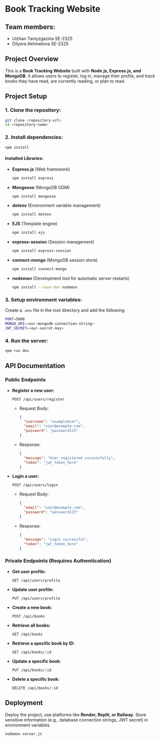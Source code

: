 # Book Tracking Website

## Team members:
- Ulzhan Tamyzgazina SE-2325
- Dilyara Akhmetova SE-2325

## Project Overview
This is a **Book Tracking Website** built with **Node.js, Express.js, and MongoDB**. It allows users to register, log in, manage their profile, and track books they have read, are currently reading, or plan to read.

## Project Setup

### 1. Clone the repository:
```bash
git clone <repository-url>
cd <repository-name>
```

### 2. Install dependencies:
```bash
npm install
```

#### Installed Libraries:
- **Express.js** (Web framework)
  ```bash
  npm install express
  ```
- **Mongoose** (MongoDB ODM)
  ```bash
  npm install mongoose
  ```
- **dotenv** (Environment variable management)
  ```bash
  npm install dotenv
  ```
- **EJS** (Template engine)
  ```bash
  npm install ejs
  ```
- **express-session** (Session management)
  ```bash
  npm install express-session
  ```
- **connect-mongo** (MongoDB session store)
  ```bash
  npm install connect-mongo
  ```
- **nodemon** (Development tool for automatic server restarts)
  ```bash
  npm install --save-dev nodemon
  ```

### 3. Setup environment variables:
Create a `.env` file in the root directory and add the following:
```bash
PORT=5000
MONGO_URI=<our-mongodb-connection-string>
JWT_SECRET=<our-secret-key>
```

### 4. Run the server:
```bash
npm run dev
```

## API Documentation

### Public Endpoints
- **Register a new user:**
  ```http
  POST /api/users/register
  ```
  - Request Body:
    ```json
    {
      "username": "exampleUser",
      "email": "user@example.com",
      "password": "password123"
    }
    ```
  - Response:
    ```json
    {
      "message": "User registered successfully",
      "token": "jwt_token_here"
    }
    ```

- **Login a user:**
  ```http
  POST /api/users/login
  ```
  - Request Body:
    ```json
    {
      "email": "user@example.com",
      "password": "password123"
    }
    ```
  - Response:
    ```json
    {
      "message": "Login successful",
      "token": "jwt_token_here"
    }
    ```

### Private Endpoints (Requires Authentication)
- **Get user profile:**
  ```http
  GET /api/users/profile
  ```
- **Update user profile:**
  ```http
  PUT /api/users/profile
  ```
- **Create a new book:**
  ```http
  POST /api/books
  ```
- **Retrieve all books:**
  ```http
  GET /api/books
  ```
- **Retrieve a specific book by ID:**
  ```http
  GET /api/books/:id
  ```
- **Update a specific book:**
  ```http
  PUT /api/books/:id
  ```
- **Delete a specific book:**
  ```http
  DELETE /api/books/:id
  ```

## Deployment
Deploy the project, use platforms like **Render, Replit, or Railway**. Store sensitive information (e.g., database connection strings, JWT secret) in environment variables.

```bash
nodemon server.js
```
